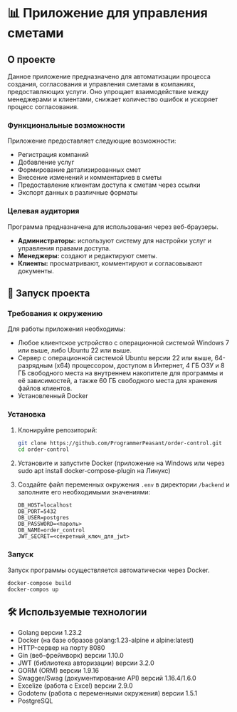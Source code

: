 # 📊 Приложение для управления сметами

##  О проекте

Данное приложение предназначено для автоматизации процесса создания, согласования и управления сметами в компаниях, предоставляющих услуги.  Оно упрощает взаимодействие между менеджерами и клиентами, снижает количество ошибок и ускоряет процесс согласования. 

###   Функциональные возможности

Приложение предоставляет следующие возможности:

* Регистрация компаний
* Добавление услуг
* Формирование детализированных смет
* Внесение изменений и комментариев в сметы
* Предоставление клиентам доступа к сметам через ссылки
* Экспорт данных в различные форматы 

###   Целевая аудитория

Программа предназначена для использования через веб-браузеры. 

* **Администраторы:** используют систему для настройки услуг и управления правами доступа. 
* **Менеджеры:** создают и редактируют сметы. 
* **Клиенты:** просматривают, комментируют и согласовывают документы. 

##  🚀 Запуск проекта

###   Требования к окружению

Для работы приложения необходимы:

* Любое клиентское устройство с операционной системой Windows 7 или выше, либо Ubuntu 22 или выше. 
* Сервер с операционной системой Ubuntu версии 22 или выше, 64-разрядным (x64) процессором, доступом в Интернет, 4 ГБ ОЗУ и 8 ГБ свободного места на внутреннем накопителе для программы и её зависимостей, а также 60 ГБ свободного места для хранения файлов клиентов.
* Установленный Docker

###   Установка

1.  Клонируйте репозиторий:

    ```bash
    git clone https://github.com/ProgrammerPeasant/order-control.git
    cd order-control
    ```
3.  Установите и запустите Docker (приложение на Windows или через sudo apt install docker-compose-plugin на Линукс)
4.  Создайте файл переменных окружения `.env` в директории `/backend` и заполните его необходимыми значениями:

    ```
    DB_HOST=localhost
    DB_PORT=5432
    DB_USER=postgres
    DB_PASSWORD=<пароль>
    DB_NAME=order_control
    JWT_SECRET=<секретный_ключ_для_jwt>
    ```

###   Запуск
    
Запуск программы осуществляется автоматически через Docker.

    docker-compose build
    docker-compos up

##  🛠️ Используемые технологии

* Golang версии 1.23.2 
* Docker (на базе образов golang:1.23-alpine и alpine:latest) 
* HTTP-сервер на порту 8080 
* Gin (веб-фреймворк) версии 1.10.0 
* JWT (библиотека авторизации) версии 3.2.0 
* GORM (ORM) версии 1.9.16 
* Swagger/Swag (документирование API) версий 1.16.4/1.6.0 
* Excelize (работа с Excel) версии 2.9.0 
* Godotenv (работа с переменными окружения) версии 1.5.1 
* PostgreSQL 
